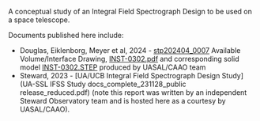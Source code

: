 A conceptual study of an Integral Field Spectrograph Design to be used on a space telescope.

Documents published here include: 
- Douglas, Eiklenborg, Meyer et al, 2024 - [stp202404_0007](https://teledocs.space/docs/stp202404_0007) Available Volume/Interface Drawing, [INST-0302.pdf](INST-0302.pdf) and corresponding solid model [INST-0302.STEP](INST-0302.STEP) produced by UASAL/CAAO team 
- Steward, 2023 - [UA/UCB Integral Field Spectrograph Design Study](UA-SSL IFSS Study docs_complete_231128_public release_reduced.pdf) (note this report was written by an independent Steward Observatory team and is hosted here as a courtesy by UASAL/CAAO).
